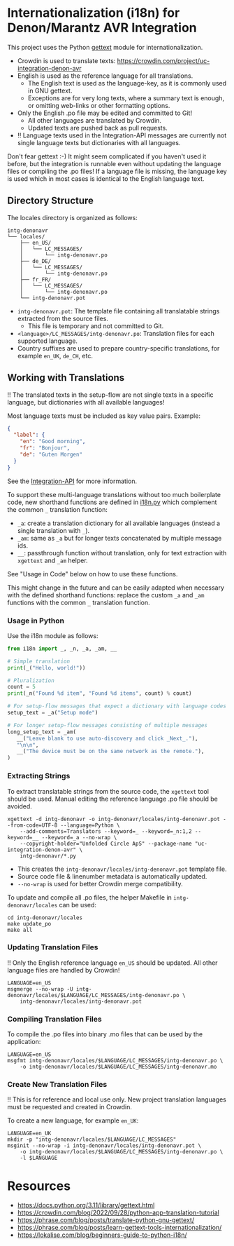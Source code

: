 # Internationalization (i18n) for Denon/Marantz AVR Integration

This project uses the Python [gettext](https://docs.python.org/3.11/library/gettext.html) module for internationalization.

- Crowdin is used to translate texts: https://crowdin.com/project/uc-integration-denon-avr
- English is used as the reference language for all translations.
  - The English text is used as the language-key, as it is commonly used in GNU gettext.
  - Exceptions are for very long texts, where a summary text is enough, or omitting web-links or other formatting options.
- Only the English .po file may be edited and committed to Git!
  - All other languages are translated by Crowdin.
  - Updated texts are pushed back as pull requests. 
- ‼️ Language texts used in the Integration-API messages are currently not single language texts but dictionaries with
     all languages.

Don't fear gettext :-)
It might seem complicated if you haven't used it before, but the integration is runnable even without updating the
language files or compiling the .po files! If a language file is missing, the language key is used which in most cases
is identical to the English language text.

## Directory Structure

The locales directory is organized as follows:

```
intg-denonavr
└── locales/
    ├── en_US/
    │   └── LC_MESSAGES/
    │       └── intg-denonavr.po
    ├── de_DE/
    │   └── LC_MESSAGES/
    │       └── intg-denonavr.po
    ├── fr_FR/
    │   └── LC_MESSAGES/
    │       └── intg-denonavr.po
    └── intg-denonavr.pot
```

- `intg-denonavr.pot`: The template file containing all translatable strings extracted from the source files.
  - This file is temporary and not committed to Git. 
- `<language>/LC_MESSAGES/intg-denonavr.po`: Translation files for each supported language.
- Country suffixes are used to prepare country-specific translations, for example `en_UK`, `de_CH`, etc.

## Working with Translations

‼️ The translated texts in the setup-flow are not single texts in a specific language, but dictionaries with all
   available languages! 

Most language texts must be included as key value pairs. Example:

```json
{
  "label": {
    "en": "Good morning",
    "fr": "Bonjour",
    "de": "Guten Morgen"
  }
}
```

See the [Integration-API](https://github.com/unfoldedcircle/core-api/tree/main/integration-api) for more information.

To support these multi-language translations without too much boilerplate code, new shorthand functions are defined
in [i18n.py](../intg-denonavr/i18n.py) which complement the common `_` translation function:

- `_a`: create a translation dictionary for all available languages (instead a single translation with `_`).
- `_am`: same as `_a` but for longer texts concatenated by multiple message ids.
- `__`: passthrough function without translation, only for text extraction with `xgettext` and `_am` helper.

See "Usage in Code" below on how to use these functions.

This might change in the future and can be easily adapted when necessary with the defined shorthand functions:
replace the custom `_a` and `_am` functions with the common `_` translation function.

### Usage in Python

Use the i18n module as follows:

```python
from i18n import _, _n, _a, _am, __

# Simple translation
print(_("Hello, world!"))

# Pluralization
count = 5
print(_n("Found %d item", "Found %d items", count) % count)

# For setup-flow messages that expect a dictionary with language codes
setup_text = _a("Setup mode")

# For longer setup-flow messages consisting of multiple messages
long_setup_text = _am(
   __("Leave blank to use auto-discovery and click _Next_."),
   "\n\n",
   __("The device must be on the same network as the remote."),
)
```

### Extracting Strings

To extract translatable strings from the source code, the `xgettext` tool should be used. Manual editing the reference
language .po file should be avoided.

```shell
xgettext -d intg-denonavr -o intg-denonavr/locales/intg-denonavr.pot --from-code=UTF-8 --language=Python \
    --add-comments=Translators --keyword=_ --keyword=_n:1,2 --keyword=__ --keyword=_a --no-wrap \
    --copyright-holder="Unfolded Circle ApS" --package-name "uc-integration-denon-avr" \
    intg-denonavr/*.py
```

- This creates the `intg-denonavr/locales/intg-denonavr.pot` template file.
- Source code file & linenumber metadata is automatically updated. 
- `--no-wrap` is used for better Crowdin merge compatibility.

To update and compile all .po files, the helper Makefile in `intg-denonavr/locales` can be used:

```shell
cd intg-denonavr/locales
make update_po
make all
```

### Updating Translation Files

‼️ Only the English reference language `en_US` should be updated. All other language files are handled by Crowdin!

```shell
LANGUAGE=en_US
msgmerge --no-wrap -U intg-denonavr/locales/$LANGUAGE/LC_MESSAGES/intg-denonavr.po \
    intg-denonavr/locales/intg-denonavr.pot
```

### Compiling Translation Files

To compile the .po files into binary .mo files that can be used by the application:

```shell
LANGUAGE=en_US
msgfmt intg-denonavr/locales/$LANGUAGE/LC_MESSAGES/intg-denonavr.po \
    -o intg-denonavr/locales/$LANGUAGE/LC_MESSAGES/intg-denonavr.mo
```

### Create New Translation Files

‼️ This is for reference and local use only. New project translation languages must be requested and created in Crowdin.

To create a new language, for example `en_UK`:

```shell
LANGUAGE=en_UK
mkdir -p "intg-denonavr/locales/$LANGUAGE/LC_MESSAGES"
msginit --no-wrap -i intg-denonavr/locales/intg-denonavr.pot \
    -o intg-denonavr/locales/$LANGUAGE/LC_MESSAGES/intg-denonavr.po \
    -l $LANGUAGE
```

# Resources

- https://docs.python.org/3.11/library/gettext.html
- https://crowdin.com/blog/2022/09/28/python-app-translation-tutorial
- https://phrase.com/blog/posts/translate-python-gnu-gettext/
- https://phrase.com/blog/posts/learn-gettext-tools-internationalization/
- https://lokalise.com/blog/beginners-guide-to-python-i18n/
